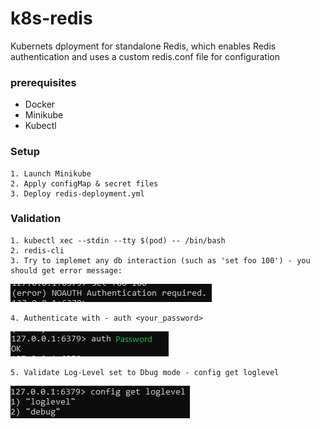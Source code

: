 # k8s-redis
Kubernets dployment for standalone Redis, which enables Redis authentication and uses a custom redis.conf file for configuration

### prerequisites
- Docker
- Minikube
- Kubectl

### Setup
```
1. Launch Minikube
2. Apply configMap & secret files
3. Deploy redis-deployment.yml
```

### Validation
```
1. kubectl xec --stdin --tty $(pod) -- /bin/bash
2. redis-cli
3. Try to implemet any db interaction (such as 'set foo 100') - you should get error message: 
```
![alt text](https://github.com/shahar5/k8s-redis/blob/main/Pics_for_README.md/auth_err.PNG)
```
4. Authenticate with - auth <your_password>
```
![alt text](https://github.com/shahar5/k8s-redis/blob/main/Pics_for_README.md/auth_ok.PNG)
```
5. Validate Log-Level set to Dbug mode - config get loglevel
```
![alt text](https://github.com/shahar5/k8s-redis/blob/main/Pics_for_README.md/log_level.PNG)
